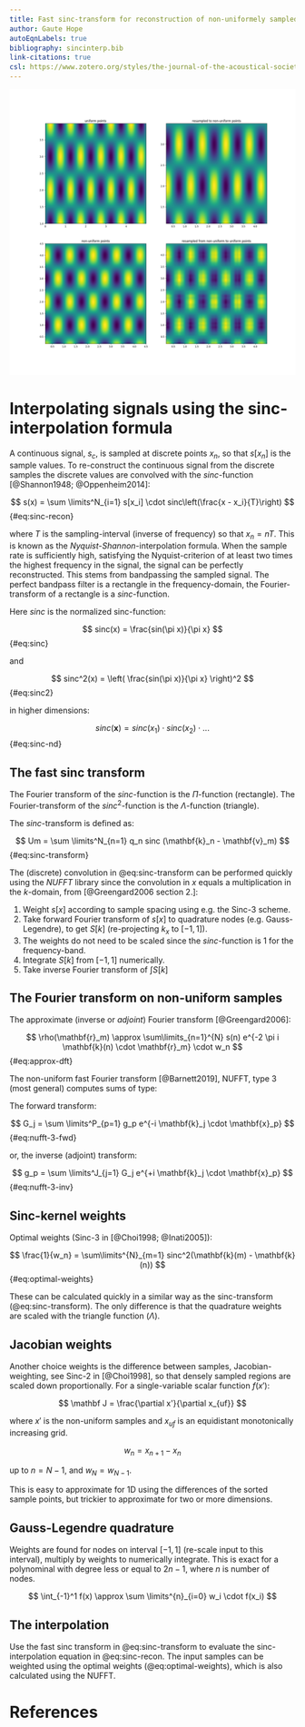 ```yaml
---
title: Fast sinc-transform for reconstruction of non-uniformely sampled images
author: Gaute Hope
autoEqnLabels: true
bibliography: sincinterp.bib
link-citations: true
csl: https://www.zotero.org/styles/the-journal-of-the-acoustical-society-of-america
---
```


![Sinc interpolation from non-uniform to uniform grids](example_2d.png)

# Interpolating signals using the sinc-interpolation formula

A continuous signal, $s_c$, is sampled at discrete points $x_n$, so that
$s[x_n]$ is the sample values. To re-construct the continuous signal from the
discrete samples the discrete values are convolved with the $sinc$-function
[@Shannon1948; @Oppenheim2014]:

$$ s(x) = \sum \limits^N_{i=1} s[x_i] \cdot sinc\left(\frac{x - x_i}{T}\right) $$ {#eq:sinc-recon}

where $T$ is the sampling-interval (inverse of frequency) so that $x_n = nT$.
This is known as the _Nyquist-Shannon_-interpolation formula. When the sample
rate is sufficiently high, satisfying the Nyquist-criterion of at least two
times the highest frequency in the signal, the signal can be perfectly
reconstructed. This stems from bandpassing the sampled signal. The perfect
bandpass filter is a rectangle in the frequency-domain, the Fourier-transform
of a rectangle is a $sinc$-function.

Here $sinc$ is the normalized sinc-function:

$$ sinc(x) = \frac{sin(\pi x)}{\pi x} $$ {#eq:sinc}

and

$$ sinc^2(x) = \left( \frac{sin(\pi x)}{\pi x} \right)^2 $$ {#eq:sinc2}

in higher dimensions:

$$ sinc(\mathbf{x}) = sinc(x_1) \cdot sinc(x_2) \cdot ... $$ {#eq:sinc-nd}

## The fast sinc transform

The Fourier transform of the $sinc$-function is the $\Pi$-function (rectangle).
The Fourier-transform of the $sinc^2$-function is the $\Lambda$-function (triangle).

The $sinc$-transform is defined as:

$$ Um = \sum \limits^N_{n=1} q_n sinc (\mathbf{k}_n - \mathbf{v}_m) $$ {#eq:sinc-transform}

The (discrete) convolution in @eq:sinc-transform can be performed quickly
using the _NUFFT_ library since the convolution in $x$ equals a multiplication
in the $k$-domain, from [@Greengard2006 section 2.]:

1. Weight $s[x]$ according to sample spacing using e.g. the Sinc-3 scheme.
2. Take forward Fourier transform of $s[x]$ to quadrature nodes (e.g. Gauss-Legendre), to get
   $S[k]$ (re-projecting $k_x$ to $[-1, 1]$).
3. The weights do not need to be scaled since the $sinc$-function is $1$ for the frequency-band.
4. Integrate $S[k]$ from $[-1, 1]$ numerically.
5. Take inverse Fourier transform of $\int S[k]$

## The Fourier transform on non-uniform samples

The approximate (inverse or _adjoint_) Fourier transform [@Greengard2006]:

$$ \rho(\mathbf{r}_m) \approx \sum\limits_{n=1}^{N} s(n) e^{-2 \pi i \mathbf{k}(n) \cdot \mathbf{r}_m} \cdot w_n $$ {#eq:approx-dft}

The non-uniform fast Fourier transform [@Barnett2019], NUFFT, type 3 (most general) computes sums of type:

The forward transform:

$$ G_j = \sum \limits^P_{p=1} g_p e^{-i \mathbf{k}_j \cdot \mathbf{x}_p} $$ {#eq:nufft-3-fwd}

or, the inverse (adjoint) transform:

$$ g_p = \sum \limits^J_{j=1} G_j e^{+i \mathbf{k}_j \cdot \mathbf{x}_p} $$ {#eq:nufft-3-inv}

## Sinc-kernel weights

Optimal weights (Sinc-3 in [@Choi1998; @Inati2005]):

$$ \frac{1}{w_n} = \sum\limits^{N}_{m=1} sinc^2(\mathbf{k}(m) - \mathbf{k}(n)) $$ {#eq:optimal-weights}

These can be calculated quickly in a similar way as the sinc-transform
(@eq:sinc-transform). The only difference is that the quadrature weights are
scaled with the triangle function ($\Lambda$).

## Jacobian weights

Another choice weights is the difference between samples, Jacobian-weighting,
see Sinc-2 in [@Choi1998], so that densely sampled regions are scaled down
proportionally. For a single-variable scalar function $f(x')$:

$$ \mathbf J = \frac{\partial x'}{\partial x_{uf}} $$

where $x'$ is the non-uniform samples and $x_{uf}$ is an equidistant
monotonically increasing grid.

$$ w_n = x_{n+1} - x_n $$

up to $n = N - 1$, and $w_N = w_{N-1}$.

This is easy to approximate for 1D using the differences of the sorted sample
points, but trickier to approximate for two or more dimensions.

## Gauss-Legendre quadrature

Weights are found for nodes on interval $[-1, 1]$ (re-scale input to this
interval), multiply by weights to numerically integrate. This is exact for a
polynominal with degree less or equal to $2n -1$, where $n$ is number of nodes.

$$ \int_{-1}^1 f(x) \approx \sum \limits^{n}_{i=0} w_i \cdot f(x_i) $$

## The interpolation

Use the fast sinc transform in @eq:sinc-transform to evaluate the
sinc-interpolation equation in @eq:sinc-recon. The input samples can be
weighted using the optimal weights (@eq:optimal-weights), which is also
calculated using the NUFFT.

# References
